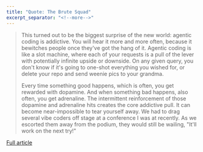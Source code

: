 ```yaml
---
title: "Quote: The Brute Squad"
excerpt_separator: "<!--more-->"
---
```


> This turned out to be the biggest surprise of the new world: agentic coding is addictive. You will hear it more and more often, because it bewitches people once they've got the hang of it. Agentic coding is like a slot machine, where each of your requests is a pull of the lever with potentially infinite upside or downside. On any given query, you don't know if it's going to one-shot everything you wished for, or delete your repo and send weenie pics to your grandma.
> 
> Every time something good happens, which is often, you get rewarded with dopamine. And when something bad happens, also often, you get adrenaline. The intermittent reinforcement of those dopamine and adrenaline hits creates the core addictive pull. It can become near-impossible to tear yourself away. We had to drag several vibe coders off stage at a conference I was at recently. As we escorted them away from the podium, they would still be wailing, "It'll work on the next try!"

[Full article](https://sourcegraph.com/blog/the-brute-squad)
